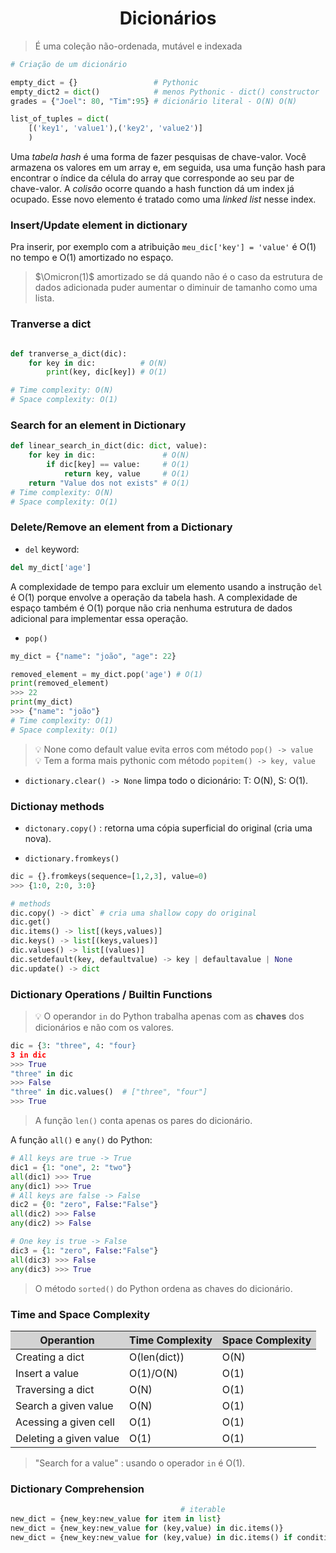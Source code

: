 <h1 style="text-align: center;"> Dicionários </h1>  

> É uma coleção não-ordenada, mutável e indexada  

```python
# Criação de um dicionário

empty_dict = {}                 # Pythonic
empty_dict2 = dict()            # menos Pythonic - dict() constructor
grades = {"Joel": 80, "Tim":95} # dicionário literal - O(N) O(N)

list_of_tuples = dict(
    [('key1', 'value1'),('key2', 'value2')]
    ) 
```

Uma _tabela hash_ é uma forma de fazer pesquisas de chave-valor. 
Você armazena os valores em um array e, em seguida, usa uma função hash para encontrar o índice da célula do array que corresponde ao seu par de chave-valor. A _colisão_ ocorre quando a hash function dá um index já ocupado. Esse novo elemento é tratado como uma _linked list_ nesse index.


### Insert/Update element in dictionary  

Pra inserir, por exemplo com a atribuição `meu_dic['key'] = 'value'` é O(1) no tempo e O(1) amortizado no espaço.  

> $\Omicron(1)$ amortizado se dá quando não é o caso da estrutura de dados adicionada puder aumentar o diminuir de tamanho como uma lista.

### Tranverse a dict  

```python

def tranverse_a_dict(dic):
    for key in dic:          # O(N)
        print(key, dic[key]) # O(1)

# Time complexity: O(N)
# Space complexity: O(1)
```

### Search for an element in Dictionary  

```python
def linear_search_in_dict(dic: dict, value):
    for key in dic:               # O(N)
        if dic[key] == value:     # O(1)
            return key, value     # O(1)
    return "Value dos not exists" # O(1)
# Time complexity: O(N)
# Space complexity: O(1)
```

### Delete/Remove an element from a Dictionary  
- `del` keyword:  
```python
del my_dict['age'] 
```  
A complexidade de tempo para excluir um elemento usando a instrução `del` é O(1) porque envolve a operação da tabela
hash. A complexidade de espaço também é O(1) porque não cria nenhuma estrutura de dados adicional para implementar essa operação.

- `pop()`  
```python
my_dict = {"name": "joão", "age": 22}

removed_element = my_dict.pop('age') # O(1)
print(removed_element)
>>> 22
print(my_dict)
>>> {"name": "joão"}  
# Time complexity: O(1)
# Space complexity: O(1)
```
> 💡 None como default value evita erros com método `pop() -> value`  
> 💡 Tem a forma mais pythonic com método `popitem() -> key, value`

- `dictionary.clear() -> None` limpa todo o dicionário: T: O(N), S: O(1).  

### Dictionay methods  

- `dictonary.copy()` : retorna uma cópia superficial do original (cria uma nova).  

- `dictionary.fromkeys()`
```python
dic = {}.fromkeys(sequence=[1,2,3], value=0)
>>> {1:0, 2:0, 3:0}
```  
```python
# methods
dic.copy() -> dict` # cria uma shallow copy do original 
dic.get() 
dic.items() -> list[(keys,values)]
dic.keys() -> list[(keys,values)]  
dic.values() -> list[(values)]  
dic.setdefault(key, defaultvalue) -> key | defaultavalue | None
dic.update() -> dict  
```  

### Dictionary Operations / Builtin Functions  
> 💡 O operandor `in` do Python trabalha apenas com as __chaves__ dos dicionários e não com os valores. 

```python
dic = {3: "three", 4: "four}
3 in dic 
>>> True
"three" in dic
>>> False
"three" in dic.values()  # ["three", "four"]
>>> True
```
> A função `len()` conta apenas os pares do dicionário.

A função `all()` e `any()` do Python:
```python
# All keys are true -> True
dic1 = {1: "one", 2: "two"}
all(dic1) >>> True
any(dic1) >>> True
# All keys are false -> False
dic2 = {0: "zero", False:"False"}       
all(dic2) >>> False
any(dic2) >> False

# One key is true -> False
dic3 = {1: "zero", False:"False"}       
all(dic3) >>> False
any(dic3) >>> True
```

> O método `sorted()` do Python ordena as chaves do dicionário.  

### Time and Space Complexity  

<table>
  <thead style="background-color: lightgray;">
    <tr>
      <th>Operantion</th>
      <th>Time Complexity</th>
      <th>Space Complexity</th>
    </tr>
  </thead>
  <tbody>
    <tr>
      <td>Creating a dict</td>
      <td>O(len(dict))</td>
      <td>O(N)</td>
    </tr>
    <tr>
      <td>Insert a value</td>
      <td>O(1)/O(N)</td>
      <td>O(1)</td>
    </tr>
    <tr>
      <td>Traversing a dict</td>
      <td>O(N)</td>
      <td>O(1)</td>
    </tr>
    <tr>
      <td>Search a given value</td>
      <td>O(N)</td>
      <td>O(1)</td>
    </tr>
    <tr>
      <td>Acessing a given cell</td>
      <td>O(1)</td>
      <td>O(1)</td>
    </tr>
    <tr>
      <td>Deleting a given value</td>
      <td>O(1)</td>
      <td>O(1)</td>
    </tr>
    
  </tbody>
</table>  

> "Search for a value" : usando o operador `in` é O(1).  

### Dictionary Comprehension  

```python
                                      # iterable  
new_dict = {new_key:new_value for item in list}
new_dict = {new_key:new_value for (key,value) in dic.items()}
new_dict = {new_key:new_value for (key,value) in dic.items() if condition}
```